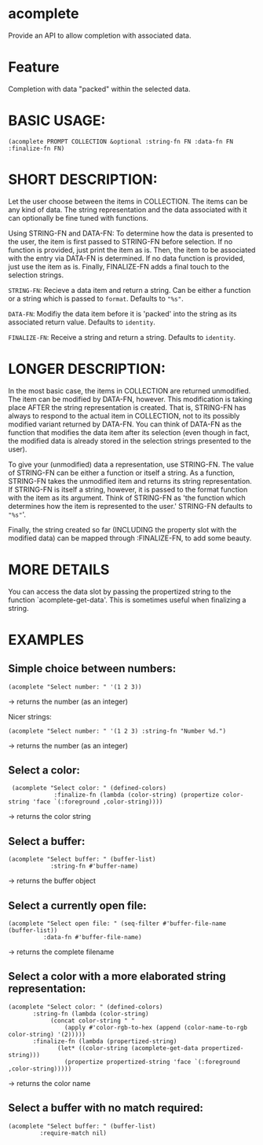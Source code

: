 # acomplete
Provide an API to allow completion with associated data.

# Feature
Completion with data "packed" within the selected data.

# BASIC USAGE:

```
(acomplete PROMPT COLLECTION &optional :string-fn FN :data-fn FN :finalize-fn FN)
```

# SHORT DESCRIPTION:

Let the user choose between the items in COLLECTION. The items can be
any kind of data. The string representation and the data associated
with it can optionally be fine tuned with functions.

Using STRING-FN and DATA-FN: To determine how the data is presented to
the user, the item is first passed to STRING-FN before selection. If
no function is provided, just print the item as is. Then, the item to
be associated with the entry via DATA-FN is determined. If no data
function is provided, just use the item as is. Finally, FINALIZE-FN
adds a final touch to the selection strings.

 `STRING-FN`:  Recieve a data item and return a string. Can be either
 a function or a string which is passed to `format`. Defaults to
 `"%s"`. 
 
 `DATA-FN`:  Modifiy the data item before it is 'packed' into the string as its associated return value. Defaults to `identity`.

`FINALIZE-FN`: Receive a string and return a string. Defaults to `identity`.

# LONGER DESCRIPTION:

In the most basic case, the items in COLLECTION are returned
unmodified. The item can be modified by DATA-FN, however. This
modification is taking place AFTER the string representation is
created. That is, STRING-FN has always to respond to the actual item
in COLLECTION, not to its possibly modified variant returned by
DATA-FN. You can think of DATA-FN as the function that modifies the
data item after its selection (even though in fact, the modified data
is already stored in the selection strings presented to the user).

To give your (unmodified) data a representation, use STRING-FN. The
value of STRING-FN can be either a function or itself a string. As a
function, STRING-FN takes the unmodified item and returns its string
representation. If STRING-FN is itself a string, however, it is passed
to the format function with the item as its argument. Think of
STRING-FN as 'the function which determines how the item is
represented to the user.' STRING-FN defaults to `"%s"`'.

Finally, the string created so far (INCLUDING the property slot
with the modified data) can be mapped through :FINALIZE-FN, to add
some beauty.

# MORE DETAILS

You can access the data slot by passing the propertized string to
the function `acomplete-get-data'. This is sometimes useful when
finalizing a string.

# EXAMPLES

## Simple choice between numbers:

```
(acomplete "Select number: " '(1 2 3))
```
-> returns the number (as an integer)

Nicer strings:

```
(acomplete "Select number: " '(1 2 3) :string-fn "Number %d.")
```
-> returns the number (as an integer)

## Select a color:

```
 (acomplete "Select color: " (defined-colors)
             :finalize-fn (lambda (color-string) (propertize color-string 'face `(:foreground ,color-string))))
```

-> returns the color string

## Select a buffer:

```
(acomplete "Select buffer: " (buffer-list)
            :string-fn #'buffer-name)
```
 -> returns the buffer object

## Select a currently open file:

```
(acomplete "Select open file: " (seq-filter #'buffer-file-name (buffer-list))
          :data-fn #'buffer-file-name)
```
-> returns the complete filename

## Select a color with a more elaborated string representation:

```
(acomplete "Select color: " (defined-colors)
	   :string-fn (lambda (color-string)
			(concat color-string " "
				(apply #'color-rgb-to-hex (append (color-name-to-rgb color-string) '(2)))))
	   :finalize-fn (lambda (propertized-string)
			  (let* ((color-string (acomplete-get-data propertized-string)))
			    (propertize propertized-string 'face `(:foreground ,color-string)))))
```
-> returns the color name

## Select a buffer with no match required:

```
(acomplete "Select buffer: " (buffer-list)
	     :require-match nil)
```
